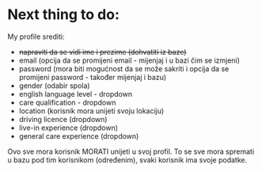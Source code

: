 # Next thing to do:

My profile srediti:
- ~~napraviti da se vidi ime i prezime (dohvatiti iz baze)~~
- email (opcija da se promijeni email - mijenjaj i u bazi čim se izmjeni)
- password (mora biti mogućnost da se može sakriti i opcija da se promijeni password - također mijenjaj i bazu)
- gender (odabir spola)
- english language level - dropdown
- care qualification - dropdown
- location (korisnik mora unijeti svoju lokaciju)
- driving licence (dropdown)
- live-in experience (dropdown)
- general care experience (dropdown)

Ovo sve mora korisnik MORATI unijeti u svoj profil. To se sve mora spremati u bazu pod tim korisnikom (određenim), svaki korisnik ima svoje podatke.

